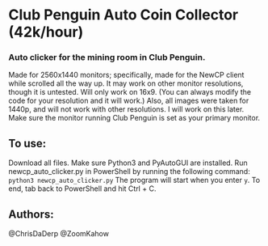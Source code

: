 # Club Penguin Auto Coin Collector (42k/hour)
### Auto clicker for the mining room in Club Penguin.
Made for 2560x1440 monitors; specifically, made for the NewCP client while scrolled all the way up. It may work on other monitor resolutions, though it is untested. Will only work on 16x9. (You can always modify the code for your resolution and it will work.) Also, all images were taken for 1440p, and will not work with other resolutions. I will work on this later.
Make sure the monitor running Club Penguin is set as your primary monitor.

## To use:
Download all files.
Make sure Python3 and PyAutoGUI are installed.
Run newcp_auto_clicker.py in PowerShell by running the following command: `python3 newcp_auto_clicker.py`
The program will start when you enter `y`. To end, tab back to PowerShell and hit Ctrl + C.

## Authors:
@ChrisDaDerp
@ZoomKahow
